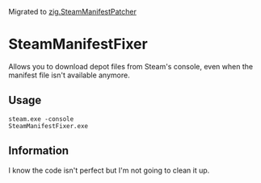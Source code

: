 Migrated to [zig.SteamManifestPatcher](https://github.com/fifty-six/zig.SteamManifestPatcher/)

# SteamManifestFixer
Allows you to download depot files from Steam's console, even when the manifest file isn't available anymore.

## Usage
```
steam.exe -console
SteamManifestFixer.exe
```

## Information
I know the code isn't perfect but I'm not going to clean it up.
